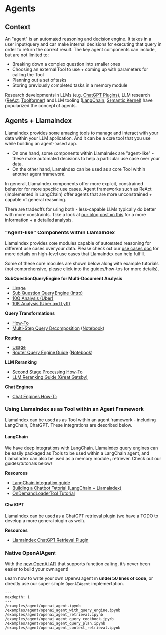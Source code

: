 # Agents

## Context
An "agent" is an automated reasoning and decision engine. It takes in a user input/query and can make internal decisions for executing
that query in order to return the correct result. The key agent components can include, but are not limited to:
- Breaking down a complex question into smaller ones
- Choosing an external Tool to use + coming up with parameters for calling the Tool
- Planning out a set of tasks
- Storing previously completed tasks in a memory module

Research developments in LLMs (e.g. [ChatGPT Plugins](https://openai.com/blog/chatgpt-plugins)), LLM research ([ReAct](https://arxiv.org/abs/2210.03629), [Toolformer](https://arxiv.org/abs/2302.04761)) and LLM tooling ([LangChain](https://python.langchain.com/en/latest/modules/agents.html), [Semantic Kernel](https://github.com/microsoft/semantic-kernel)) have popularized the concept of agents.



## Agents + LlamaIndex

LlamaIndex provides some amazing tools to manage and interact with your data within your LLM application. And it can be a core tool that you use while building an agent-based app.
- On one hand, some components within LlamaIndex are "agent-like" - these make automated decisions to help a particular use case over your data.
- On the other hand, LlamaIndex can be used as a core Tool within another agent framework.

In general, LlamaIndex components offer more explicit, constrained behavior for more specific use cases. Agent frameworks such as ReAct (implemented in LangChain) offer agents that are more unconstrained + 
capable of general reasoning. 

There are tradeoffs for using both - less-capable LLMs typically do better with more constraints. Take a look at [our blog post on this](https://medium.com/llamaindex-blog/dumber-llm-agents-need-more-constraints-and-better-tools-17a524c59e12) for 
a more information + a detailed analysis.


### "Agent-like" Components within LlamaIndex 

LlamaIndex provides core modules capable of automated reasoning for different use cases over your data. Please check out our [use cases doc](/docs/end_to_end_tutorials/use_cases.md) for more details on high-level use cases that LlamaIndex can help fulfill.

Some of these core modules are shown below along with example tutorials (not comprehensive, please click into the guides/how-tos for more details).

**SubQuestionQueryEngine for Multi-Document Analysis**
- [Usage](queries.md#multi-document-queries)
- [Sub Question Query Engine (Intro)](/docs/examples/query_engine/sub_question_query_engine.ipynb)
- [10Q Analysis (Uber)](/docs/examples/usecases/10q_sub_question.ipynb)
- [10K Analysis (Uber and Lyft)](/docs/examples/usecases/10k_sub_question.ipynb)


**Query Transformations**
- [How-To](/docs/core_modules/query_modules/query_engine/advanced/query_transformations.md)
- [Multi-Step Query Decomposition](/docs/examples/query_transformations/HyDEQueryTransformDemo.ipynb) ([Notebook](https://github.com/jerryjliu/llama_index/blob/main/docs/examples/query_transformations/HyDEQueryTransformDemo.ipynb))

**Routing**
- [Usage](queries.md#routing-over-heterogeneous-data)
- [Router Query Engine Guide](/docs/examples/query_engine/RouterQueryEngine.ipynb) ([Notebook](https://github.com/jerryjliu/llama_index/blob/main/docs/examples/query_engine/RouterQueryEngine.ipynb))

**LLM Reranking**
- [Second Stage Processing How-To](/docs/core_modules/query_modules/node_postprocessors/root.md)
- [LLM Reranking Guide (Great Gatsby)](/docs/examples/node_postprocessor/LLMReranker-Gatsby.ipynb)

**Chat Engines**
- [Chat Engines How-To](/docs/core_modules/query_modules/chat_engines/root.md)


### Using LlamaIndex as as Tool within an Agent Framework

LlamaIndex can be used as as Tool within an agent framework - including LangChain, ChatGPT. These integrations are described below.

#### LangChain

We have deep integrations with LangChain. 
LlamaIndex query engines can be easily packaged as Tools to be used within a LangChain agent, and LlamaIndex can also be used as a memory module / retriever. Check out our guides/tutorials below!

**Resources**
- [LangChain integration guide](/docs/community/integrations/using_with_langchain.md)
- [Building a Chatbot Tutorial (LangChain + LlamaIndex)](/guides/tutorials/building_a_chatbot.md)
- [OnDemandLoaderTool Tutorial](/docs/examples/tools/OnDemandLoaderTool.ipynb)

#### ChatGPT

LlamaIndex can be used as a ChatGPT retrieval plugin (we have a TODO to develop a more general plugin as well).

**Resources**
- [LlamaIndex ChatGPT Retrieval Plugin](https://github.com/openai/chatgpt-retrieval-plugin#llamaindex)


### Native OpenAIAgent

With the [new OpenAI API](https://openai.com/blog/function-calling-and-other-api-updates) that supports function calling, it’s never been easier to build your own agent!

Learn how to write your own OpenAI agent in **under 50 lines of code**, or directly use our super simple
`OpenAIAgent` implementation.

```{toctree}
---
maxdepth: 1
---
/examples/agent/openai_agent.ipynb
/examples/agent/openai_agent_with_query_engine.ipynb
/examples/agent/openai_agent_retrieval.ipynb
/examples/agent/openai_agent_query_cookbook.ipynb
/examples/agent/openai_agent_query_plan.ipynb
/examples/agent/openai_agent_context_retrieval.ipynb
```
